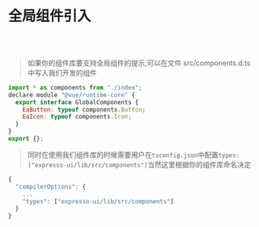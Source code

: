 # 全局组件引入

<br />
<br />

> 如果你的组件库要支持全局组件的提示,可以在文件 src/components.d.ts 中写入我们开发的组件

```js
import * as components from "./index";
declare module "@vue/runtime-core" {
  export interface GlobalComponents {
    EaButton: typeof components.Button;
    EaIcon: typeof components.Icon;
  }
}
export {};

```

> 同时在使用我们组件库的时候需要用户在`tsconfig.json`中配置`types:["expresso-ui/lib/src/components"]`当然这里根据你的组件库命名决定

```js
{
  "compilerOptions": {
    ...
    "types": ["expresso-ui/lib/src/components"]
  }
}
```
